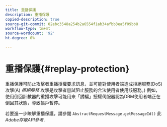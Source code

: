 ```yaml
---
title: 重播保護
description: 重播保護
copied-description: true
source-git-commit: 02ebc3548a254b2a6554f1ab34afbb3ea5f09bb8
workflow-type: tm+mt
source-wordcount: '92'
ht-degree: 0%

---
```


# 重播保護{#replay-protection}

重播保護可防止攻擊者重播授權要求訊息，並可能對使用者端造成拒絕服務(DoS)攻擊(A) *拒絕服務* 攻擊是攻擊者嘗試阻止服務的合法使用者使用該服務。) 例如，使用倒回計數器的重播攻擊可能用來「誘騙」授權伺服器認為DRM使用者端正在倒回其狀態，導致帳戶暫停。

若要進一步瞭解重播保護，請參閱 `AbstractRequestMessage.getMessageId()` 此 *Adobe存取API參考*.
